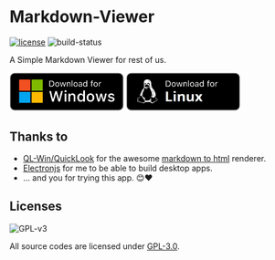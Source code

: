 # Markdown-Viewer

[![license](https://img.shields.io/github/license/MrPancakes39/Markdown-Viewer.svg)](https://www.gnu.org/licenses/gpl-3.0.en.html)
![build-status](https://img.shields.io/appveyor/build/MrPancakes39/markdown-viewer)

A Simple Markdown Viewer for rest of us.

<a href="https://github.com/MrPancakes39/Markdown-Viewer/releases/latest/download/markdown-viewer-win32.zip"><img alt="download-for-windows" src="https://raw.githubusercontent.com/MrPancakes39/Markdown-Viewer/main/assets/download-windows.png" width="200px"></a>
<a href="https://github.com/MrPancakes39/Markdown-Viewer/releases/latest/download/markdown-viewer-linux.tar.gz"><img alt="download-for-linux" src="https://raw.githubusercontent.com/MrPancakes39/Markdown-Viewer/main/assets/download-linux.png" width="200px"></a>

## Thanks to

- [QL-Win/QuickLook](https://github.com/QL-Win/QuickLook) for the awesome [markdown to html](https://github.com/QL-Win/QuickLook/blob/master/QuickLook.Plugin/QuickLook.Plugin.MarkdownViewer/Resources/md2html.html) renderer.
- [Electronjs](https://www.electronjs.org/) for me to be able to build desktop apps.
- ... and you for trying this app. 😊❤

## Licenses

![GPL-v3](https://www.gnu.org/graphics/gplv3-127x51.png)

All source codes are licensed under [GPL-3.0](https://opensource.org/licenses/GPL-3.0).
